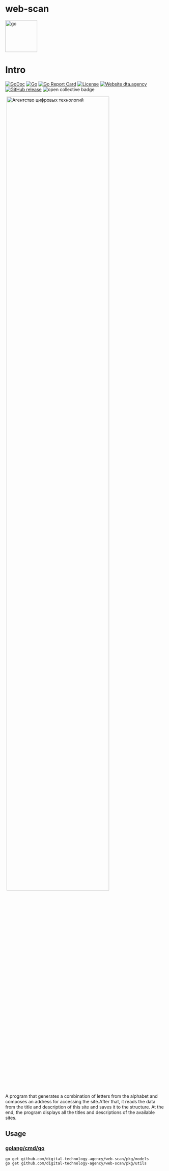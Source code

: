 # web-scan

<p><img src="https://rawcdn.githack.com/devicons/devicon/9c6bfdb9783cdfe1018666ed76adcfd3eab6fad6/icons/go/go-original.svg" alt="go" width="100" height="100"/></p>

# Intro
[![GoDoc](https://godoc.org/github.com/digital-technology-agency/web-scan?status.svg)](https://godoc.org/github.com/digital-technology-agency/web-scan)
[![Go](https://github.com/digital-technology-agency/web-scan/actions/workflows/go.yml/badge.svg?branch=master)](https://github.com/digital-technology-agency/web-scan/actions/workflows/go.yml)
[![Go Report Card](https://goreportcard.com/badge/github.com/digital-technology-agency/web-scan)](https://goreportcard.com/report/github.com/digital-technology-agency/web-scan)
[![License](http://img.shields.io/badge/Licence-MIT-brightgreen.svg)](LICENSE)
[![Website dta.agency](https://img.shields.io/website-up-down-green-red/http/shields.io.svg)](https://dta.agency)
[![GitHub release](https://img.shields.io/github/v/release/digital-technology-agency/web-scan)](https://github.com/digital-technology-agency/web-scan/releases/latest)
<img alt="open collective badge" src="https://opencollective.com/dta-agency/tiers/backers/badge.svg?label=backer&color=brightgreen" />

<p>&nbsp;<img align="center" src="https://github-readme-stats.vercel.app/api?username=digitaltechnologyagency&show_icons=true&count_private=true" alt="Агентство цифровых технологий" width="80%"/></p>

A program that generates a combination of letters from the alphabet and composes an address for accessing the site.After that, it reads the data from the title and description of this site and saves it to the structure. At the end, the program displays all the titles and descriptions of the available sites.


## Usage
### [golang/cmd/go](https://golang.org/cmd/go/)

```bash
go get github.com/digital-technology-agency/web-scan/pkg/models
go get github.com/digital-technology-agency/web-scan/pkg/utils
```
